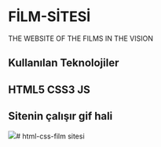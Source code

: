 <h1>FİLM-SİTESİ</h1>

THE WEBSITE OF THE FILMS IN THE VISION

<h2> Kullanılan Teknolojiler <h2>

HTML5 CSS3 JS

<h2> Sitenin çalışır gif hali </h2>

![](ekran.gif)# html-css-film sitesi